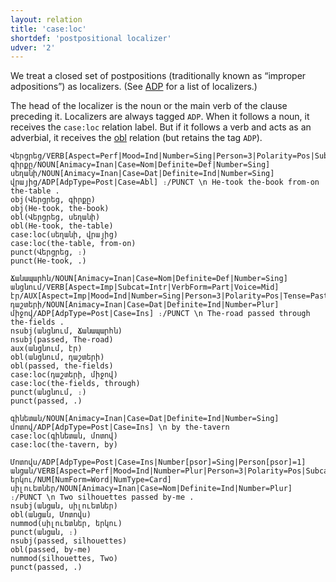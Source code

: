 ```yaml
---
layout: relation
title: 'case:loc'
shortdef: 'postpositional localizer'
udver: '2'
---
```


We treat a closed set of postpositions (traditionally known as “improper adpositions”) as localizers. (See [ADP]() for a list of localizers.)

The head of the localizer is the noun or the main verb of the clause preceding it. Localizers are always tagged `ADP`. When it follows a noun, it receives the `case:loc` relation label. But if it follows a verb and acts as an adverbial, it receives the [obl]() relation (but retains the tag `ADP`).

~~~ sdparse
Վերցրեց/VERB[Aspect=Perf|Mood=Ind|Number=Sing|Person=3|Polarity=Pos|Subcat=Tran|Tense=Past|VerbForm=Fin|Voice=Act] գիրքը/NOUN[Animacy=Inan|Case=Nom|Definite=Def|Number=Sing] սեղանի/NOUN[Animacy=Inan|Case=Dat|Definite=Ind|Number=Sing] վրայից/ADP[AdpType=Post|Case=Abl] ։/PUNCT \n He-took the-book from-on the-table .
obj(Վերցրեց, գիրքը)
obj(He-took, the-book)
obl(Վերցրեց, սեղանի)
obl(He-took, the-table)
case:loc(սեղանի, վրայից)
case:loc(the-table, from-on)
punct(Վերցրեց, ։)
punct(He-took, .)
~~~

~~~ sdparse
Ճանապարհն/NOUN[Animacy=Inan|Case=Nom|Definite=Def|Number=Sing] անցնում/VERB[Aspect=Imp|Subcat=Intr|VerbForm=Part|Voice=Mid] էր/AUX[Aspect=Imp|Mood=Ind|Number=Sing|Person=3|Polarity=Pos|Tense=Past|VerbForm=Fin] դաշտերի/NOUN[Animacy=Inan|Case=Dat|Definite=Ind|Number=Plur] միջով/ADP[AdpType=Post|Case=Ins] ։/PUNCT \n The-road passed through the-fields .
nsubj(անցնում, Ճանապարհն)
nsubj(passed, The-road)
aux(անցնում, էր)
obl(անցնում, դաշտերի)
obl(passed, the-fields)
case:loc(դաշտերի, միջով)
case:loc(the-fields, through)
punct(անցնում, ։)
punct(passed, .)
~~~

~~~ sdparse
գինետան/NOUN[Animacy=Inan|Case=Dat|Definite=Ind|Number=Sing] մոտով/ADP[AdpType=Post|Case=Ins] \n by the-tavern
case:loc(գինետան, մոտով)
case:loc(the-tavern, by)
~~~

~~~ sdparse
Մոտովս/ADP[AdpType=Post|Case=Ins|Number[psor]=Sing|Person[psor]=1] անցան/VERB[Aspect=Perf|Mood=Ind|Number=Plur|Person=3|Polarity=Pos|Subcat=Intr|Tense=Past|VerbForm=Fin|Voice=Mid] երկու/NUM[NumForm=Word|NumType=Card] սիլուետներ/NOUN[Animacy=Inan|Case=Nom|Definite=Ind|Number=Plur] ։/PUNCT \n Two silhouettes passed by-me .
nsubj(անցան, սիլուետներ)
obl(անցան, Մոտովս)
nummod(սիլուետներ, երկու)
punct(անցան, ։)
nsubj(passed, silhouettes)
obl(passed, by-me)
nummod(silhouettes, Two)
punct(passed, .)
~~~
<!-- Interlanguage links updated Po lis 14 15:35:12 CET 2022 -->
